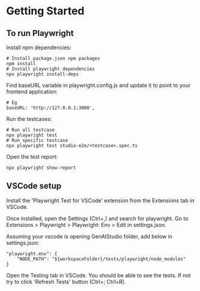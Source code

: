  # Getting Started
 ## To run Playwright

Install npm dependencies:
```
# Install package.json npm packages
npm install
# Install playwright dependencies
npx playwright install-deps
```

Find baseURL variable in playwright.config.js and update it to point to your frontend application:
```
# Eg
baseURL: 'http://127.0.0.1:3000',
```

Run the testcases:
```
# Run all testcase
npx playwright test
# Run specific testcase
npx playwright test studio-e2e/<testcase>.spec.ts
```

Open the test report:
```
npx playwright show-report
```

## VSCode setup

Install the 'Playwright Test for VSCode' extension from the Extensions tab in VSCode.

Once installed, open the Settings (Ctrl+,) and search for playwright. Go to Extensions > Playwright > Playwright: Env > Edit in settings.json.

Assuming your vscode is opening GenAIStudio folder, add below in settings.json:
```
"playwright.env": {
    "NODE_PATH": "${workspaceFolder}/tests/playwright/node_modules"
}
```

Open the Testing tab in VSCode. You should be able to see the tests. If not try to click 'Refresh Tests' button (Ctrl+; Ctrl+R).
